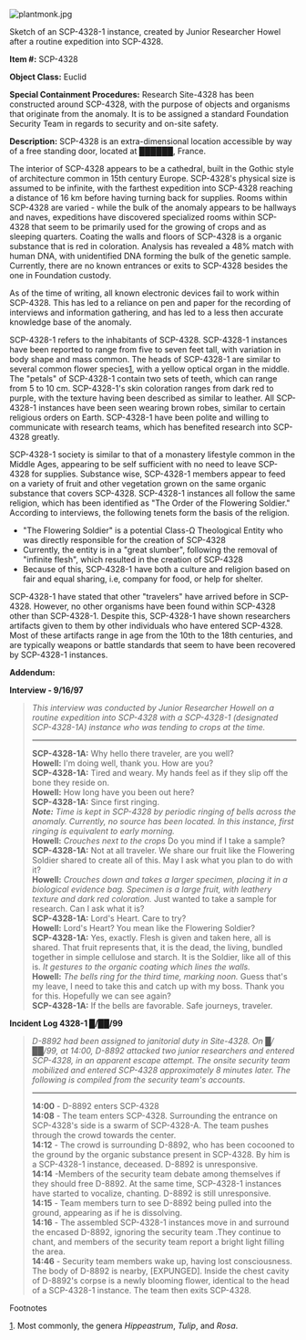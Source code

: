 ![plantmonk.jpg](http://scp-wiki.wdfiles.com/local--files/scp-4328/plantmonk.jpg)

Sketch of an SCP-4328-1 instance, created by Junior Researcher Howel after a routine expedition into SCP-4328.

**Item #:** SCP-4328

**Object Class:** Euclid

**Special Containment Procedures:** Research Site-4328 has been constructed around SCP-4328, with the purpose of objects and organisms that originate from the anomaly. It is to be assigned a standard Foundation Security Team in regards to security and on-site safety.

**Description:** SCP-4328 is an extra-dimensional location accessible by way of a free standing door, located at ██████, France.

The interior of SCP-4328 appears to be a cathedral, built in the Gothic style of architecture common in 15th century Europe. SCP-4328's physical size is assumed to be infinite, with the farthest expedition into SCP-4328 reaching a distance of 16 km before having turning back for supplies. Rooms within SCP-4328 are varied - while the bulk of the anomaly appears to be hallways and naves, expeditions have discovered specialized rooms within SCP-4328 that seem to be primarily used for the growing of crops and as sleeping quarters. Coating the walls and floors of SCP-4328 is a organic substance that is red in coloration. Analysis has revealed a 48% match with human DNA, with unidentified DNA forming the bulk of the genetic sample. Currently, there are no known entrances or exits to SCP-4328 besides the one in Foundation custody.

As of the time of writing, all known electronic devices fail to work within SCP-4328. This has led to a reliance on pen and paper for the recording of interviews and information gathering, and has led to a less then accurate knowledge base of the anomaly.

SCP-4328-1 refers to the inhabitants of SCP-4328. SCP-4328-1 instances have been reported to range from five to seven feet tall, with variation in body shape and mass common. The heads of SCP-4328-1 are similar to several common flower species[1](javascript:;), with a yellow optical organ in the middle. The "petals" of SCP-4328-1 contain two sets of teeth, which can range from 5 to 10 cm. SCP-4328-1's skin coloration ranges from dark red to purple, with the texture having been described as similar to leather. All SCP-4328-1 instances have been seen wearing brown robes, similar to certain religious orders on Earth. SCP-4328-1 have been polite and willing to communicate with research teams, which has benefited research into SCP-4328 greatly.

SCP-4328-1 society is similar to that of a monastery lifestyle common in the Middle Ages, appearing to be self sufficient with no need to leave SCP-4328 for supplies. Substance wise, SCP-4328-1 members appear to feed on a variety of fruit and other vegetation grown on the same organic substance that covers SCP-4328. SCP-4328-1 instances all follow the same religion, which has been identified as "The Order of the Flowering Soldier." According to interviews, the following tenets form the basis of the religion.

*   "The Flowering Soldier" is a potential Class-Ω Theological Entity who was directly responsible for the creation of SCP-4328
*   Currently, the entity is in a "great slumber", following the removal of "infinite flesh", which resulted in the creation of SCP-4328
*   Because of this, SCP-4328-1 have both a culture and religion based on fair and equal sharing, i.e, company for food, or help for shelter.

SCP-4328-1 have stated that other "travelers" have arrived before in SCP-4328. However, no other organisms have been found within SCP-4328 other than SCP-4328-1. Despite this, SCP-4328-1 have shown researchers artifacts given to them by other individuals who have entered SCP-4328. Most of these artifacts range in age from the 10th to the 18th centuries, and are typically weapons or battle standards that seem to have been recovered by SCP-4328-1 instances.

**Addendum:**

**Interview - 9/16/97**

> _This interview was conducted by Junior Researcher Howell on a routine expedition into SCP-4328 with a SCP-4328-1 (designated SCP-4328-1A) instance who was tending to crops at the time._
> 
> * * *
> 
> **SCP-4328-1A:** Why hello there traveler, are you well?  
> **Howell:** I'm doing well, thank you. How are you?  
> **SCP-4328-1A:** Tired and weary. My hands feel as if they slip off the bone they reside on.  
> **Howell:** How long have you been out here?  
> **SCP-4328-1A:** Since first ringing.  
> _**Note:** Time is kept in SCP-4328 by periodic ringing of bells across the anomaly. Currently, no source has been located. In this instance, first ringing is equivalent to early morning._  
> **Howell:** _Crouches next to the crops_ Do you mind if I take a sample?  
> **SCP-4328-1A:** Not at all traveler. We share our fruit like the Flowering Soldier shared to create all of this. May I ask what you plan to do with it?  
> **Howell:** _Crouches down and takes a larger specimen, placing it in a biological evidence bag. Specimen is a large fruit, with leathery texture and dark red coloration._ Just wanted to take a sample for research. Can I ask what it is?  
> **SCP-4328-1A:** Lord's Heart. Care to try?  
> **Howell:** Lord's Heart? You mean like the Flowering Soldier?  
> **SCP-4328-1A:** Yes, exactly. Flesh is given and taken here, all is shared. That fruit represents that, it is the dead, the living, bundled together in simple cellulose and starch. It is the Soldier, like all of this is. _It gestures to the organic coating which lines the walls._  
> **Howell:** _The bells ring for the third time, marking noon._ Guess that's my leave, I need to take this and catch up with my boss. Thank you for this. Hopefully we can see again?  
> **SCP-4328-1A:** If the bells are favorable. Safe journeys, traveler.

**Incident Log 4328-1 █/██/99**

> _D-8892 had been assigned to janitorial duty in Site-4328. On █/██/99, at 14:00, D-8892 attacked two junior researchers and entered SCP-4328, in an apparent escape attempt. The onsite security team mobilized and entered SCP-4328 approximately 8 minutes later. The following is compiled from the security team's accounts._
> 
> * * *
> 
> **14:00** - D-8892 enters SCP-4328  
> **14:08** - The team enters SCP-4328. Surrounding the entrance on SCP-4328's side is a swarm of SCP-4328-A. The team pushes through the crowd towards the center.  
> **14:12** - The crowd is surrounding D-8892, who has been cocooned to the ground by the organic substance present in SCP-4328. By him is a SCP-4328-1 instance, deceased. D-8892 is unresponsive.  
> **14:14** -Members of the security team debate among themselves if they should free D-8892. At the same time, SCP-4328-1 instances have started to vocalize, chanting. D-8892 is still unresponsive.  
> **14:15** - Team members turn to see D-8892 being pulled into the ground, appearing as if he is dissolving.  
> **14:16** - The assembled SCP-4328-1 instances move in and surround the encased D-8892, ignoring the security team .They continue to chant, and members of the security team report a bright light filling the area.  
> **14:46** - Security team members wake up, having lost consciousness. The body of D-8892 is nearby, \[EXPUNGED\]. Inside the chest cavity of D-8892's corpse is a newly blooming flower, identical to the head of a SCP-4328-1 instance. The team then exits SCP-4328.

Footnotes

[1](javascript:;). Most commonly, the genera _Hippeastrum_, _Tulip_, and _Rosa_.